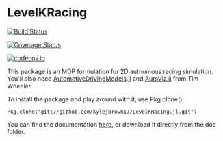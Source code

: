 # LevelKRacing

[![Build Status](https://travis-ci.org/kylejbrown17/LevelKRacing.jl.svg?branch=master)](https://travis-ci.org/kylejbrown17/LevelKRacing.jl)

[![Coverage Status](https://coveralls.io/repos/kylejbrown17/LevelKRacing.jl/badge.svg?branch=master&service=github)](https://coveralls.io/github/kylejbrown17/LevelKRacing.jl?branch=master)

[![codecov.io](http://codecov.io/github/kylejbrown17/LevelKRacing.jl/coverage.svg?branch=master)](http://codecov.io/github/kylejbrown17/LevelKRacing.jl?branch=master)

This package is an MDP formulation for 2D autnomous racing simulation. You'll also need [AutomotiveDrivingModels.jl](https://github.com/tawheeler/AutomotiveDrivingModels.jl) and [AutoViz.jl](https://github.com/tawheeler/AutoViz.jl) from Tim Wheeler.

To install the package and play around with it, use Pkg.clone():

    Pkg.clone("git://github.com/kylejbrown17/LevelKRacing.jl.git")

You can find the documentation [here](http://nbviewer.jupyter.org/github/kylejbrown17/LevelKRacing.jl/blob/master/doc/RacingDemos.ipynb), or download it directly from the doc folder.
